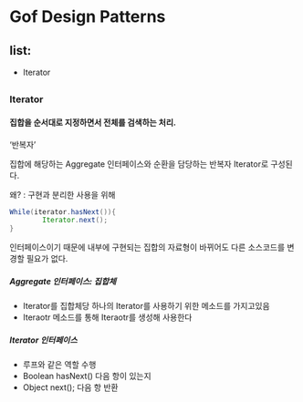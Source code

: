 # Gof Design Patterns


## list:

 * Iterator

##

### Iterator


#### 집합을 순서대로 지정하면서 전체를 검색하는 처리.

‘반복자’

집합에 해당하는 Aggregate 인터페이스와 순환을 담당하는 반복자 Iterator로 구성된다.

왜? : 구현과 분리한 사용을 위해

```java	
While(iterator.hasNext()){
		Iterator.next(); 
}
```

인터페이스이기 때문에 내부에 구현되는 집합의 자료형이 바뀌어도 다른 소스코드를 변경할 필요가 없다.

##### Aggregate 인터페이스: 집합체

* Iterator를 집합체당 하나의 Iterator를 사용하기 위한 메소드를 가지고있음
* Iteraotr 메소드를 통해 Iteraotr를 생성해 사용한다

##### Iterator 인터페이스 

* 루프와 같은 역할 수행
* Boolean hasNext() 다음 항이 있는지
* Object next(); 다음 항 반환 
